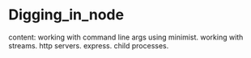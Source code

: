 # Digging_in_node
content:
working with command line args using minimist.
working with streams.
http servers.
express.
child processes.
